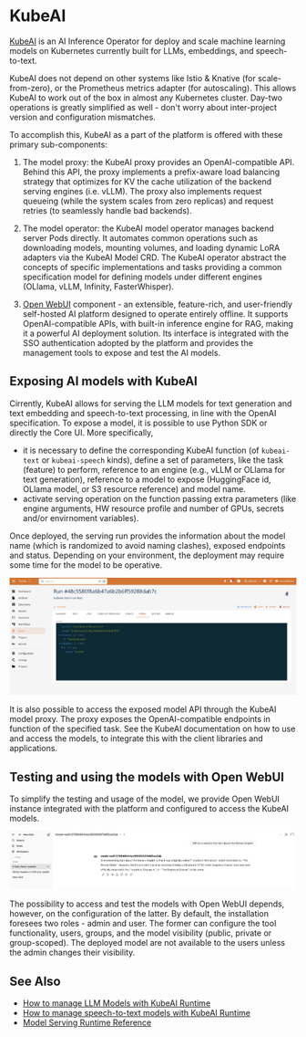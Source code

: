 # KubeAI

[KubeAI](https://www.kubeai.org/) is an AI Inference Operator for deploy and scale machine learning models on Kubernetes currently built for LLMs, embeddings, and speech-to-text.

 KubeAI does not depend on other systems like Istio & Knative (for scale-from-zero), or the Prometheus metrics adapter (for autoscaling). This allows KubeAI to work out of the box in almost any Kubernetes cluster. Day-two operations is greatly simplified as well - don't worry about inter-project version and configuration mismatches.

 To accomplish this, KubeAI as a part of the platform is offered with these primary sub-components:

1. The model proxy: the KubeAI proxy provides an OpenAI-compatible API. Behind this API, the proxy implements a prefix-aware load balancing strategy that optimizes for KV the cache utilization of the backend serving engines (i.e. vLLM). The proxy also implements request queueing (while the system scales from zero replicas) and request retries (to seamlessly handle bad backends).

2. The model operator: the KubeAI model operator manages backend server Pods directly. It automates common operations such as downloading models, mounting volumes, and loading dynamic LoRA adapters via the KubeAI Model CRD. The KubeAI operator abstract the concepts of specific implementations and tasks providing a common specification model for defining models under different engines (OLlama, vLLM, Infinity, FasterWhisper).

3. [Open WebUI](https://openwebui.com/) component - an extensible, feature-rich, and user-friendly self-hosted AI platform designed to operate entirely offline. It supports OpenAI-compatible APIs, with built-in inference engine for RAG, making it a powerful AI deployment solution. Its interface is integrated with the SSO authentication adopted by the platform and provides the management tools to expose and test the AI models. 
 
## Exposing AI models with KubeAI

Cirrently, KubeAI allows for serving the LLM models for text generation and text embedding and speech-to-text processing, in line with the OpenAI specification. To expose a model, it is possible to use Python SDK or directly the Core UI. More specifically,

- it is necessary to define the corresponding KubeAI function (of ``kubeai-text`` or ``kubeai-speech`` kinds), define a set of parameters, like the task (feature) to perform, reference to an engine (e.g., vLLM or OLlama for text generation), reference to a model to expose (HuggingFace id, OLlama model, or S3 resource reference) and model name.
- activate serving operation on the function passing extra parameters (like engine arguments, HW resource profile and number of GPUs, secrets and/or envirnoment variables).

Once deployed, the serving run provides the information about the model name (which is randomized to avoid naming clashes), exposed endpoints and status. Depending on your environment, the deployment may require some time for the model to be operative.

![KubeAI serve run](../images/kubeai/kubeairun.png)

It is also possible to access the exposed model API through the KubeAI model proxy. The proxy exposes the OpenAI-compatible endpoints in function of the specified task. See the KubeAI documentation on how to use and access the models, to integrate this with the client libraries and applications. 

## Testing and using the models with Open WebUI

To simplify the testing and usage of the model, we provide Open WebUI instance integrated with the platform and configured to access the KubeAI models. 

![openwebui](../images/kubeai/openwebui.png)

The possibility to access and test the models with Open WebUI depends, however, on the configuration of the latter. By default, the installation
foresees two roles - admin and user. The former can configure the tool functionality, users, groups, and the model visibility (public, private or group-scoped). The deployed model are not available to the users unless the admin changes their visibility.

## See Also

- [How to manage LLM Models with KubeAI Runtime](../scenarios/mlllm/llmkubeai.md)
- [How to manage speech-to-text models with KubeAI Runtime](../scenarios/mlspeech/kubeaispeech.md)
- [Model Serving Runtime Reference](../runtimes/modelserve.md)

